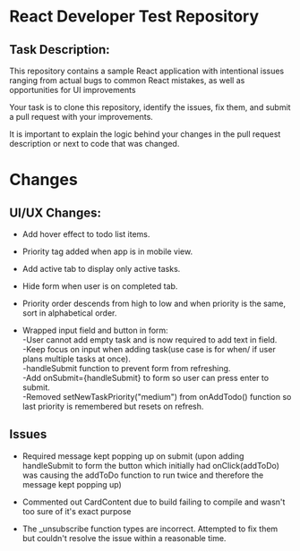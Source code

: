# React Developer Test Repository

## Task Description:

This repository contains a sample React application with intentional issues ranging from actual bugs to common React mistakes, as well as opportunities for UI improvements

Your task is to clone this repository, identify the issues, fix them, and submit a pull request with your improvements.

It is important to explain the logic behind your changes in the pull request description or next to code that was changed.

# Changes

## UI/UX Changes:

- Add hover effect to todo list items.
- Priority tag added when app is in mobile view.
- Add active tab to display only active tasks.
- Hide form when user is on completed tab.
- Priority order descends from high to low and when priority is the same, sort in alphabetical order.

- Wrapped input field and button in form:\
  -User cannot add empty task and is now required to add text in field.\
  -Keep focus on input when adding task(use case is for when/ if user plans multiple tasks at once).\
  -handleSubmit function to prevent form from refreshing.\
  -Add onSubmit={handleSubmit} to form so user can press enter to submit.\
  -Removed setNewTaskPriority("medium") from onAddTodo() function so last priority is remembered but resets on refresh.

## Issues

- Required message kept popping up on submit (upon adding handleSubmit to form the button which initially had onClick(addToDo) was causing the addToDo function to run twice and therefore the message kept popping up)

- Commented out CardContent due to build failing to compile and wasn't too sure of it's exact purpose

- The \_unsubscribe function types are incorrect. Attempted to fix them but couldn't resolve the issue within a reasonable time.
